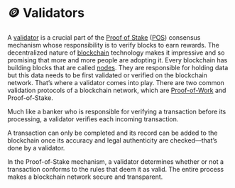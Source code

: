 # 🪙 Validators

A [validator](https://coinmarketcap.com/alexandria/glossary/validator) is a crucial part of the [Proof of Stake](https://coinmarketcap.com/alexandria/glossary/proof-of-stake-pos) ([POS](https://coinmarketcap.com/alexandria/glossary/proof-of-stake-pos)) consensus mechanism whose responsibility is to verify blocks to earn rewards. The decentralized nature of [blockchain](https://coinmarketcap.com/alexandria/glossary/blockchain) technology makes it impressive and so promising that more and more people are adopting it. Every blockchain has building blocks that are called [nodes](https://coinmarketcap.com/alexandria/glossary/node). They are responsible for holding data but this data needs to be first validated or verified on the blockchain network. That’s where a validator comes into play. There are two common validation protocols of a blockchain network, which are [Proof-of-Work](https://coinmarketcap.com/alexandria/glossary/proof-of-work-pow) and Proof-of-Stake.

Much like a banker who is responsible for verifying a transaction before its processing, a validator verifies each incoming transaction.

A transaction can only be completed and its record can be added to the blockchain once its accuracy and legal authenticity are checked—that’s done by a validator.

In the Proof-of-Stake mechanism, a validator determines whether or not a transaction conforms to the rules that deem it as valid. The entire process makes a blockchain network secure and transparent.
